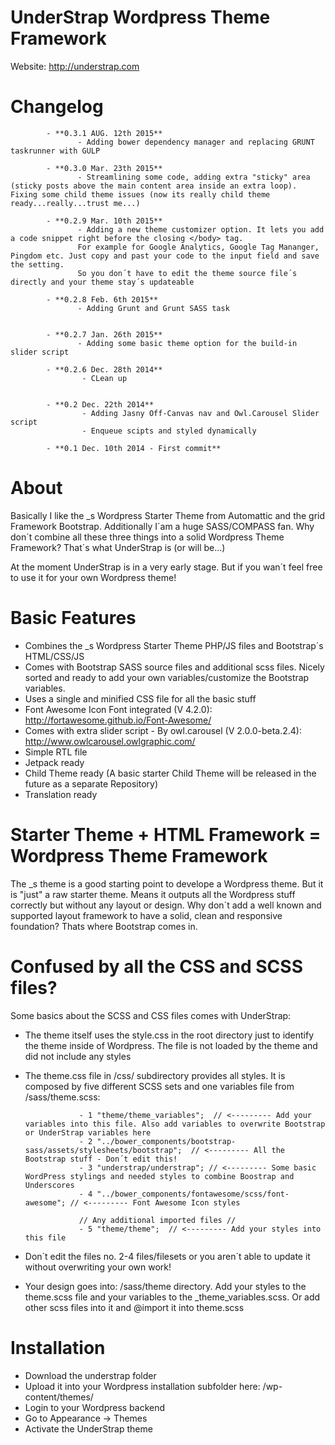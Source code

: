 UnderStrap Wordpress Theme Framework
===

Website: http://understrap.com

Changelog
=
            - **0.3.1 AUG. 12th 2015**
                   - Adding bower dependency manager and replacing GRUNT taskrunner with GULP

            - **0.3.0 Mar. 23th 2015**
                   - Streamlining some code, adding extra "sticky" area (sticky posts above the main content area inside an extra loop). Fixing some child theme issues (now its really child theme ready...really...trust me...)

            - **0.2.9 Mar. 10th 2015**
                   - Adding a new theme customizer option. It lets you add a code snippet right before the closing </body> tag.
                   For example for Google Analytics, Google Tag Mananger, Pingdom etc. Just copy and past your code to the input field and save the setting.
                   So you don´t have to edit the theme source file´s directly and your theme stay´s updateable

            - **0.2.8 Feb. 6th 2015**
                   - Adding Grunt and Grunt SASS task


            - **0.2.7 Jan. 26th 2015**
                   - Adding some basic theme option for the build-in slider script

            - **0.2.6 Dec. 28th 2014**
                    - CLean up
                    
                    
            - **0.2 Dec. 22th 2014**
                    - Adding Jasny Off-Canvas nav and Owl.Carousel Slider script
                    - Enqueue scipts and styled dynamically
                                   
            - **0.1 Dec. 10th 2014 - First commit**

About
=
Basically I like the _s Wordpress Starter Theme from Automattic and the grid Framework Bootstrap. Additionally I´am a huge SASS/COMPASS fan. Why don´t combine all these three things into a solid Wordpress Theme Framework?
That´s what UnderStrap is (or will be...)

At the moment UnderStrap is in a very early stage. But if you wan´t feel free to use it for your own Wordpress theme!

Basic Features
=
- Combines the _s Wordpress Starter Theme PHP/JS files and Bootstrap´s HTML/CSS/JS
- Comes with Bootstrap SASS source files and additional scss files. Nicely sorted and ready to add your own variables/customize the Bootstrap variables.
- Uses a single and minified CSS file for all the basic stuff
- Font Awesome Icon Font integrated (V 4.2.0): http://fortawesome.github.io/Font-Awesome/
- Comes with extra slider script - By owl.carousel (V 2.0.0-beta.2.4): http://www.owlcarousel.owlgraphic.com/
- Simple RTL file
- Jetpack ready
- Child Theme ready (A basic starter Child Theme will be released in the future as a separate Repository)
- Translation ready

Starter Theme + HTML Framework = Wordpress Theme Framework
=
The _s theme is a good starting point to develope a Wordpress theme. But it is "just" a raw starter theme. Means it outputs all the Wordpress stuff correctly but without any layout or design.
Why don´t add a well known and supported layout framework to have a solid, clean and responsive foundation? Thats where Bootstrap comes in.

Confused by all the CSS and SCSS files?
=
Some basics about the SCSS and CSS files comes with UnderStrap:
- The theme itself uses the style.css in the root directory just to identify the theme inside of Wordpress. The file is not loaded by the theme and did not include any styles
- The theme.css file in /css/ subdirectory provides all styles. It is composed by five different SCSS sets and one variables file from /sass/theme.scss:

                  - 1 "theme/theme_variables";  // <--------- Add your variables into this file. Also add variables to overwrite Bootstrap or UnderStrap variables here
                  - 2 "../bower_components/bootstrap-sass/assets/stylesheets/bootstrap";  // <--------- All the Bootstrap stuff - Don´t edit this!
                  - 3 "understrap/understrap"; // <--------- Some basic WordPress stylings and needed styles to combine Boostrap and Underscores
                  - 4 "../bower_components/fontawesome/scss/font-awesome"; // <--------- Font Awesome Icon styles

                  // Any additional imported files //
                  - 5 "theme/theme";  // <--------- Add your styles into this file

- Don´t edit the files no. 2-4 files/filesets or you aren´t able to update it without overwriting your own work!
- Your design goes into: /sass/theme directory. Add your styles to the theme.scss file and your variables to the _theme_variables.scss. Or add other scss files into it and @import it into theme.scss

Installation
=
- Download the understrap folder
- Upload it into your Wordpress installation subfolder here: /wp-content/themes/
- Login to your Wordpress backend 
- Go to Appearance -> Themes
- Activate the UnderStrap theme
